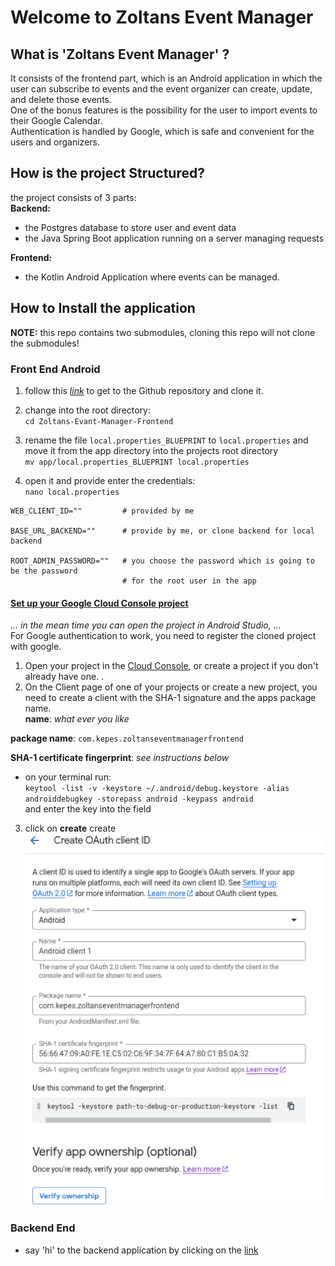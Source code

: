 # Welcome to Zoltans Event Manager

## What is 'Zoltans Event Manager' ?
It consists of the frontend part, which is an Android application in which the user can subscribe to events and the event organizer can create, update, and delete those events.  
One of the bonus features is the possibility for the user to import events to their Google Calendar.  
Authentication is handled by Google, which is safe and convenient for the users and organizers.


## How is the project Structured?
the project consists of 3 parts:  
**Backend:**  
- the Postgres database to store user and event data
- the Java Spring Boot application running on a server managing requests  

**Frontend:** 
- the Kotlin Android Application where events can be managed.

## How to Install the application
**NOTE:** this repo contains two submodules, cloning this repo will not clone the submodules!
### Front End Android
1. follow this [*link*](https://github.com/Zolske/Zoltans-Evant-Manager-Frontend/tree/0a39e99cd17b5c449a2d8870e98fcf07ce3c7c47) to get to the Github repository and clone it. 

2. change into the root directory:  
`cd Zoltans-Evant-Manager-Frontend`

3. rename the file `local.properties_BLUEPRINT` to `local.properties` and move it from the app directory into the projects root directory  
`mv app/local.properties_BLUEPRINT local.properties`

4. open it and provide enter the credentials:  
`nano local.properties`  
```
WEB_CLIENT_ID=""         # provided by me

BASE_URL_BACKEND=""      # provide by me, or clone backend for local backend

ROOT_ADMIN_PASSWORD=""   # you choose the password which is going to be the password
                         # for the root user in the app
```

#### [Set up your Google Cloud Console project](https://developer.android.com/identity/sign-in/credential-manager-siwg#set-google)
*... in the mean time you can open the project in Android Studio, ...*  
For Google authentication to work, you need to register the cloned project with google. 

1. Open your project in the [Cloud Console](https://console.developers.google.com/auth/overview), or create a project if you don't already have one.
.
2. On the Client page of one of your projects or create a new project, you need to create a client with the SHA-1 signature and the apps package name.  
**name**: *what ever you like*  

**package name**: `com.kepes.zoltanseventmanagerfrontend`  

**SHA-1 certificate fingerprint**: *see instructions below*
- on your terminal run:  
`keytool -list -v -keystore ~/.android/debug.keystore -alias androiddebugkey -storepass android -keypass android`  
and enter the key into the field

3. click on **create** create
![developer console](./doc/image/Screenshot%20from%202025-06-09%2016-20-29.png)


### Backend End
- say 'hi' to the backend application by clicking on the [link](http://167.86.118.254:8080/api/auth/hello)

